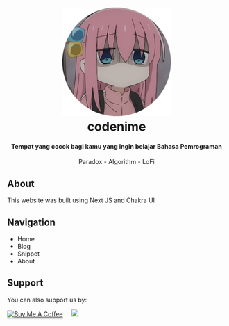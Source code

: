 <h1 align="center">
  <br>
  <img src="public/avatar_codenime.png" style="width:250px; height: 250px; text-align: center"/>
  <br>
  codenime
  <br>
</h1>

<h4 align="center">Tempat yang cocok bagi kamu yang ingin belajar Bahasa Pemrograman</h4>

<p align="center">
  Paradox - Algorithm - LoFi
</p>

## About

This website was built using Next JS and Chakra UI

## Navigation

- Home
- Blog
- Snippet
- About

## Support

You can also support us by:

<p align="left">
  <a href="https://www.buymeacoffee.com" target="_blank"><img src="https://www.buymeacoffee.com/assets/img/custom_images/purple_img.png" alt="Buy Me A Coffee" style="height: 41px !important;width: 174px !important;box-shadow: 0px 3px 2px 0px rgba(190, 190, 190, 0.5) !important;-webkit-box-shadow: 0px 3px 2px 0px rgba(190, 190, 190, 0.5) !important;" ></a> &nbsp &nbsp
  <a href="https://www.patreon.com">
    <img src="https://c5.patreon.com/external/logo/become_a_patron_button@2x.png" width="160">
  </a>
</p>

